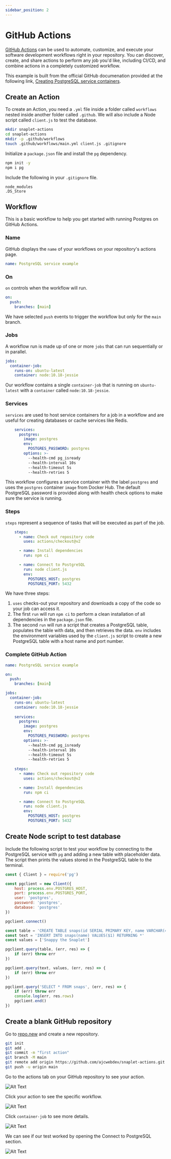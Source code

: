 ```yaml
---
sidebar_position: 2
---
```


# GitHub Actions

[GitHub Actions](https://docs.github.com/en/actions) can be used to automate, customize, and execute your software development workflows right in your repository. You can discover, create, and share actions to perform any job you'd like, including CI/CD, and combine actions in a completely customized workflow.

This example is built from the official GitHub documenation provided at the following link, [Creating PostgreSQL service containers](https://docs.github.com/en/actions/guides/creating-postgresql-service-containers).

## Create an Action

To create an Action, you need a `.yml` file inside a folder called `workflows` nested inside another folder called `.github`. We will also include a Node script called `client.js` to test the database.

```bash
mkdir snaplet-actions
cd snaplet-actions
mkdir -p .github/workflows
touch .github/workflows/main.yml client.js .gitignore
```

Initialize a `package.json` file and install the `pg` dependency.

```bash
npm init -y
npm i pg
```

Include the following in your `.gitignore` file.

```
node_modules
.DS_Store
```

## Workflow

This is a basic workflow to help you get started with running Postgres on GitHub Actions.

### Name

GitHub displays the `name` of your workflows on your repository's actions page.

```yaml
name: PostgreSQL service example
```

### On

`on` controls when the workflow will run.

```yaml
on:
  push:
    branches: [main]
```

We have selected `push` events to trigger the workflow but only for the `main` branch.

### Jobs

A workflow run is made up of one or more `jobs` that can run sequentially or in parallel.

```yaml
jobs:
  container-job:
    runs-on: ubuntu-latest
    container: node:10.18-jessie
```

Our workflow contains a single `container-job` that is running on `ubuntu-latest` with a `container` called `node:10.18-jessie`.

### Services

`services` are used to host service containers for a job in a workflow and are useful for creating databases or cache services like Redis.

```yaml
    services:
      postgres:
        image: postgres
        env:
          POSTGRES_PASSWORD: postgres
        options: >-
          --health-cmd pg_isready
          --health-interval 10s
          --health-timeout 5s
          --health-retries 5
```

This workflow configures a service container with the label `postgres` and uses the `postgres` container `image` from Docker Hub. The default PostgreSQL password is provided along with health check options to make sure the service is running.

### Steps

`steps` represent a sequence of tasks that will be executed as part of the job.

```yaml
    steps:
      - name: Check out repository code
        uses: actions/checkout@v2

      - name: Install dependencies
        run: npm ci

      - name: Connect to PostgreSQL
        run: node client.js
        env:
          POSTGRES_HOST: postgres
          POSTGRES_PORT: 5432
```

We have three steps:

1. `uses` checks-out your repository and downloads a copy of the code so your job can access it.
2. The first `run` will run `npm ci` to perform a clean installation of all dependencies in the `package.json` file.
3. The second `run` will run a script that creates a PostgreSQL table, populates the table with data, and then retrieves the data. `env` includes the environment variables used by the `client.js` script to create a new PostgreSQL table with a host name and port number.

### Complete GitHub Action

```yaml
name: PostgreSQL service example

on:
  push:
    branches: [main]

jobs:
  container-job:
    runs-on: ubuntu-latest
    container: node:10.18-jessie
    
    services:
      postgres:
        image: postgres
        env:
          POSTGRES_PASSWORD: postgres
        options: >-
          --health-cmd pg_isready
          --health-interval 10s
          --health-timeout 5s
          --health-retries 5
    
    steps:
      - name: Check out repository code
        uses: actions/checkout@v2

      - name: Install dependencies
        run: npm ci

      - name: Connect to PostgreSQL
        run: node client.js
        env:
          POSTGRES_HOST: postgres
          POSTGRES_PORT: 5432
```

## Create Node script to test database

Include the following script to test your workflow by connecting to the PostgreSQL service with `pg` and adding a new table with placeholder data. The script then prints the values stored in the PostgreSQL table to the terminal.

```javascript
const { Client } = require('pg')

const pgclient = new Client({
    host: process.env.POSTGRES_HOST,
    port: process.env.POSTGRES_PORT,
    user: 'postgres',
    password: 'postgres',
    database: 'postgres'
})

pgclient.connect()

const table = 'CREATE TABLE snaps(id SERIAL PRIMARY KEY, name VARCHAR(40) NOT NULL)'
const text = 'INSERT INTO snaps(name) VALUES($1) RETURNING *'
const values = ['Snappy the Snaplet']

pgclient.query(table, (err, res) => {
    if (err) throw err
})

pgclient.query(text, values, (err, res) => {
    if (err) throw err
})

pgclient.query('SELECT * FROM snaps', (err, res) => {
    if (err) throw err
    console.log(err, res.rows)
    pgclient.end()
})
```

## Create a blank GitHub repository

Go to [repo.new](https://repo.new) and create a new repository.

```bash
git init
git add .
git commit -m "first action"
git branch -M main
git remote add origin https://github.com/ajcwebdev/snaplet-actions.git
git push -u origin main
```

Go to the actions tab on your GitHub repository to see your action.

![Alt Text](https://dev-to-uploads.s3.amazonaws.com/uploads/articles/i0mrjmqqq4r0kyvvwlan.png)

Click your action to see the specific workflow.

![Alt Text](https://dev-to-uploads.s3.amazonaws.com/uploads/articles/x6m4wms0ms4d2rbwqgjr.png)

Click `container-job` to see more details.

![Alt Text](https://dev-to-uploads.s3.amazonaws.com/uploads/articles/ln07onwddrhi8629ctza.png)

We can see if our test worked by opening the Connect to PostgreSQL section.

![Alt Text](https://dev-to-uploads.s3.amazonaws.com/uploads/articles/3fhnnlzkbsgohnbtgdp5.png)